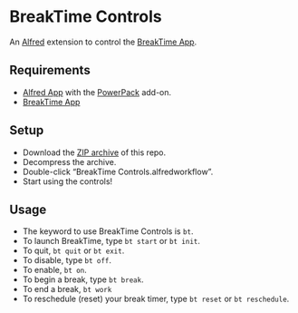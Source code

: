 # BreakTime Controls

An [Alfred](http://alfredapp.com) extension to control the [BreakTime App](http://breaktimeapp.com/).

## Requirements

- [Alfred App](http://alfredapp.com) with the [PowerPack](http://www.alfredapp.com/powerpack/) add-on.
- [BreakTime App](http://breaktimeapp.com/)

## Setup

- Download the [ZIP archive](http://github.com/deetergp/breaktime_controls/archive/alfred_v2.zip) of this repo.
- Decompress the archive.
- Double-click “BreakTime Controls.alfredworkflow”.
- Start using the controls!

## Usage

- The keyword to use BreakTime Controls is `bt`.
- To launch BreakTime, type `bt start` or `bt init`.
- To quit, `bt quit` or `bt exit`.
- To disable, type `bt off`.
- To enable, `bt on`.
- To begin a break, type `bt break`.
- To end a break, `bt work`
- To reschedule (reset) your break timer, type `bt reset` or `bt reschedule`.
